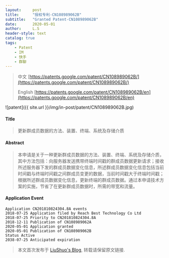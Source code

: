 ```yaml
---
layout:     post
title:      "授权专利-CN108989062B"
subtitle:   "Granted Patent-CN108989062B"
date:       2020-05-01
author:     L.S
header-style: text
catalog: true
tags:
    - Patent
    - IM
    - 快手
    - 群聊
---
```

> 中文 [https://patents.google.com/patent/CN108989062B/](https://patents.google.com/patent/CN108989062B/)
>
> English [https://patents.google.com/patent/CN108989062B/en](https://patents.google.com/patent/CN108989062B/en)

![patent]({{ site.url }}/img/in-post/patent/CN108989062B.jpg)
#### Title
> 更新群成员数据的方法、装置、终端、系统及存储介质








#### Abstract
> 本申请是关于一种更新群成员数据的方法、装置、终端、系统及存储介质，其中方法包括：向服务器发送携带终端时间戳的群成员数据更新请求；接收所述服务器下发的群成员数据变化信息，所述群成员数据变化信息包括当前时间戳与终端时间戳之间群成员变更的数据，当前时间戳大于终端时间戳；根据所述群成员数据变化信息，更新终端的群成员数据。通过本申请技术方案的实施，节省了在更新群成员数据时，所需的带宽和流量。








#### Application Event
```
Application CN201810824304.8A events 
2018-07-25 Application filed by Reach Best Technology Co Ltd
2018-07-25 Priority to CN201810824304.8A
2018-12-11 Publication of CN108989062A
2020-05-01 Application granted
2020-05-01 Publication of CN108989062B
Status Active
2038-07-25 Anticipated expiration
```
> 本文首次发布于 [LiuShuo's Blog](https://liushuo.me), 
转载请保留原文链接.
